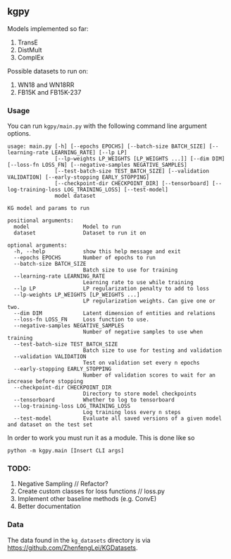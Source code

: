 ## kgpy

Models implemented so far:

1. TransE
2. DistMult
3. ComplEx

Possible datasets to run on:

1. WN18 and WN18RR
2. FB15K and FB15K-237 


### Usage

You can run `kgpy/main.py` with the following command line argument options.

```
usage: main.py [-h] [--epochs EPOCHS] [--batch-size BATCH_SIZE] [--learning-rate LEARNING_RATE] [--lp LP]
               [--lp-weights LP_WEIGHTS [LP_WEIGHTS ...]] [--dim DIM] [--loss-fn LOSS_FN] [--negative-samples NEGATIVE_SAMPLES]
               [--test-batch-size TEST_BATCH_SIZE] [--validation VALIDATION] [--early-stopping EARLY_STOPPING]
               [--checkpoint-dir CHECKPOINT_DIR] [--tensorboard] [--log-training-loss LOG_TRAINING_LOSS] [--test-model]
               model dataset

KG model and params to run

positional arguments:
  model                 Model to run
  dataset               Dataset to run it on

optional arguments:
  -h, --help            show this help message and exit
  --epochs EPOCHS       Number of epochs to run
  --batch-size BATCH_SIZE
                        Batch size to use for training
  --learning-rate LEARNING_RATE
                        Learning rate to use while training
  --lp LP               LP regularization penalty to add to loss
  --lp-weights LP_WEIGHTS [LP_WEIGHTS ...]
                        LP regularization weights. Can give one or two.
  --dim DIM             Latent dimension of entities and relations
  --loss-fn LOSS_FN     Loss function to use.
  --negative-samples NEGATIVE_SAMPLES
                        Number of negative samples to use when training
  --test-batch-size TEST_BATCH_SIZE
                        Batch size to use for testing and validation
  --validation VALIDATION
                        Test on validation set every n epochs
  --early-stopping EARLY_STOPPING
                        Number of validation scores to wait for an increase before stopping
  --checkpoint-dir CHECKPOINT_DIR
                        Directory to store model checkpoints
  --tensorboard         Whether to log to tensorboard
  --log-training-loss LOG_TRAINING_LOSS
                        Log training loss every n steps
  --test-model          Evaluate all saved versions of a given model and dataset on the test set
```

In order to work you must run it as a module. This is done like so
```
python -m kgpy.main [Insert CLI args]
```

### TODO:

1. Negative Sampling // Refactor?
2. Create custom classes for loss functions // loss.py
3. Implement other baseline methods (e.g. ConvE)
4. Better documentation

### Data

The data found in the `kg_datasets` directory is via https://github.com/ZhenfengLei/KGDatasets.